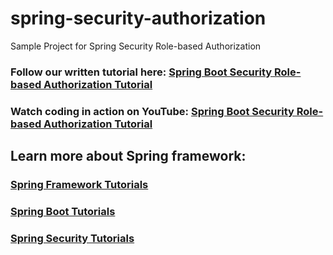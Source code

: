 # spring-security-authorization
Sample Project for Spring Security Role-based Authorization
### Follow our written tutorial here: [Spring Boot Security Role-based Authorization Tutorial](https://www.codejava.net/frameworks/spring-boot/spring-boot-security-role-based-authorization-tutorial)
### Watch coding in action on YouTube: [Spring Boot Security Role-based Authorization Tutorial](https://youtu.be/i21h6ThUiWc)
## Learn more about Spring framework:
### [Spring Framework Tutorials](https://www.codejava.net/spring-tutorials)
### [Spring Boot Tutorials](https://www.codejava.net/spring-boot-tutorials)
### [Spring Security Tutorials](https://www.codejava.net/spring-security-tutorials)
